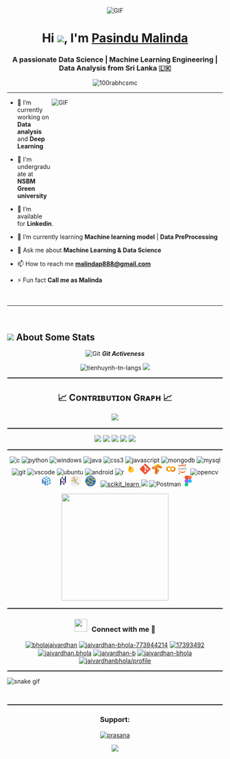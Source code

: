 
<p align="center"> <img height="110" width="110" alt="GIF" src="https://raw.githubusercontent.com/7oSkaaa/7oSkaaa/refs/heads/main/Images/about_me.gif"> </p>

<h1 align="center">Hi <img src="https://github.com/rahulkarda/rahulkarda/blob/main/wave.gif?raw=true" width="30">, I'm <a href="https://100rabhcsmc.github.io/Me.io/" target="blank">Pasindu Malinda</a></h1>

<h3 align="center">A passionate Data Science | Machine Learning Engineering | Data Analysis from Sri Lanka 🇱🇰</h3>

<p align="center"> <img src="https://komarev.com/ghpvc/?username=100rabhcsmc&label=Profile%20views&color=0e75b6&style=flat" alt="100rabhcsmc" /> </p>

---


<img align="right" height="270" width= "400" alt="GIF" src="https://media.giphy.com/media/CVtNe84hhYF9u/giphy.gif" />

 
   
- 🔭 I’m currently working on **Data analysis** and **Deep Learning**
  
- 🏫 I'm undergraduate at **NSBM Green university**
  
- 🤝 I’m available for **Linkedin**.

- 🌱 I’m currently learning **Machine learning model** | **Data PreProcessing** 

- 💬 Ask me about **Machine Learning & Data Science**

- 📫 How to reach me **malindap888@gmail.com**
  
- ⚡ Fun fact **Call me as Malinda**
<br/>

---
<br/>

## <img src="https://media0.giphy.com/media/cNZqrH5IzOG0xrlWks/giphy.gif?cid=ecf05e47map255q427en9uprqc1sb0unjq5k4fnqg5pmhhs4&rid=giphy.gif&ct=s" width="50px"> About Some Stats
<p align="center">
 <img src="https://media.giphy.com/media/W5eoZHPpUx9sapR0eu/giphy.gif" width="30px" alt="Git"/>&nbsp;<i><b>Git Activeness</b></i></p>
<div align="center">
<img height="150em" src="https://github-readme-stats.vercel.app/api/top-langs/?username=Malinda1&layout=compact&show_icon=true&theme=algolia" alt="tienhuynh-tn-langs"/>
<!-- <img height="150em" src="https://github-readme-stats.vercel.app/api/?username=Malinda1&layout=compact&show_icon=true&theme=algolia" alt="tienhuynh-tn-stats"/> -->
<img height="150em" src='https://github-readme-stats.vercel.app/api?username=Malinda1&show_icons=true&theme=radical&count_private=true'/>
</div>


<hr style= "border: 1px solid gray">

<h2 align="center">📈 Cᴏɴᴛʀɪʙᴜᴛɪᴏɴ Gʀᴀᴘʜ 📈</h2>
<div align="center">
    <img src="https://github-readme-activity-graph.vercel.app/graph?username=Malinda1&bg_color=011627&color=79d3c3&line=c792ea&point=ffeb95&area=true&hide_border=false" border-radius="15">
</div>

<hr style= "border: 1px solid gray">

<p align="center">
<img src="http://github-profile-summary-cards.vercel.app/api/cards/profile-details?username=Malinda1&theme=solarized_dark">
<img src="http://github-profile-summary-cards.vercel.app/api/cards/repos-per-language?username=Malinda1&theme=solarized_dark">
<img src="http://github-profile-summary-cards.vercel.app/api/cards/most-commit-language?username=Malinda1&theme=solarized_dark">
<img src="http://github-profile-summary-cards.vercel.app/api/cards/stats?username=Malinda1&theme=solarized_dark">
<img src="http://github-profile-summary-cards.vercel.app/api/cards/productive-time?username=Malinda1&theme=solarized_dark&utcOffset=8">	
</p>
<hr style= "border: 1px solid gray">
<p align="center">
<img src="https://user-images.githubusercontent.com/59575502/127426751-01af6b81-3523-47d2-95b8-6166f9c3c3aa.png" alt="c" width="25" height="25" />
<img src="https://user-images.githubusercontent.com/59575502/127426759-a687aa90-d647-46c9-86f7-c8e948f8095e.png" alt="python" width="25" height="25" />
<img src="https://user-images.githubusercontent.com/59575502/127427981-bfaa39a1-bce1-4f63-85c4-f61f14f39f46.png" alt="windows" width="25" height="25" />
<img src="https://user-images.githubusercontent.com/59575502/127428627-06e9cfab-80ba-45a2-8891-96121397ec9c.png" alt="java" width="25" height="25" />
<img src="https://user-images.githubusercontent.com/59575502/127426315-abe01b56-a385-455d-9caf-40bc7022a3d3.png" alt="css3" width="25" height="25" />
<img src="https://user-images.githubusercontent.com/59575502/127426312-4a7a6d79-4b40-4b06-8c94-824ea3e8410e.png" alt="javascript" width="25" height="25" />
<img src="https://user-images.githubusercontent.com/59575502/127426153-6f6d6c91-9778-43d9-a1df-95df61f23438.png" alt="mongodb" width="25" height="25" />
<img src="https://user-images.githubusercontent.com/59575502/127428630-7563c6a0-4ce4-4b21-9473-b7c2b149f3c4.png" alt="mysql" width="25" height="25" />
<img src="https://user-images.githubusercontent.com/59575502/127427975-18b027b4-dc7f-4616-b9b4-42019b54e8db.png" alt="git" width="25" height="25" />
<img src="https://user-images.githubusercontent.com/59575502/127427980-4b5ba4cf-daee-474f-a500-872181ccc470.png" alt="vscode" width="25" height="25" />
<img src="https://user-images.githubusercontent.com/59575502/127427977-74d3fe09-d1c3-447a-9446-b28aae6df5cb.png" alt="ubuntu" width="25" height="25" />
<img src="https://user-images.githubusercontent.com/59575502/127427342-0ff4c732-b5dd-4f67-b4d3-e6cc3d9d7f72.png" alt="android" width="25" height="25" />
<img src="https://user-images.githubusercontent.com/59575502/127426760-7a199e4d-b13d-4da3-8df1-f3c07713d8ff.png" alt="r" width="25" height="25" />
<img src = 'https://github.com/saumya66/saumya66/blob/main/assets/logo/firebase.png' height='25'/>&nbsp;
<img src = 'https://github.com/saumya66/saumya66/blob/main/assets/logo/git.png' height='25'/>&nbsp;<img src = 'https://github.com/saumya66/saumya66/blob/main/assets/logo/tens.png' height='25'/>&nbsp;  <img src = 'https://github.com/saumya66/saumya66/blob/main/assets/logo/colab.png' height='25'/>&nbsp;<img src = 'https://github.com/saumya66/saumya66/blob/main/assets/logo/jupy.png' height='25'/>&nbsp;
<img src="https://www.vectorlogo.zone/logos/opencv/opencv-icon.svg" alt="opencv" width="25" height="25"/> 
<img src="https://github.com/shaurya-src/shaurya-src/blob/main/Assets/NumPy.png" height=25 hspace=10>
<img src="https://github.com/shaurya-src/shaurya-src/blob/main/Assets/pandas_logo.png" height=25 >
<img src="https://github.com/shaurya-src/shaurya-src/blob/main/Assets/Matplotlib.png" height=25 >
<img src="https://github.com/shaurya-src/shaurya-src/blob/main/Assets/scipy.png" height=25 >
<a  margin="10" href="https://scikit-learn.org/" target="_blank"><img margin="10px" height="25" src="https://upload.wikimedia.org/wikipedia/commons/0/05/Scikit_learn_logo_small.svg" alt="scikit_learn"/> </a>
<code><img height="25" src="https://user-images.githubusercontent.com/55251741/126321116-0c530eac-e84e-4cef-8646-29b366dce995.png"></code>
<img height="25" src="https://user-images.githubusercontent.com/25181517/192109061-e138ca71-337c-4019-8d42-4792fdaa7128.png" alt="Postman"/>
<img height="25" src="https://github.com/devicons/devicon/blob/master/icons/figma/figma-original.svg"/>
<p align="center" ><img src="https://github.com/7oSkaaa/7oSkaaa/blob/main/Images/Right_Side.gif?raw=true" height= 250 width = 250></p>
</p>
<hr style="border: 1px solid gray;">
<h3 align="center" > <img src="https://media.giphy.com/media/iY8CRBdQXODJSCERIr/giphy.gif" width="30" height="30" style="margin-right: 10px;">Connect with me 🤝 </h3>
<p align="center">
<a href="https://x.com/pasindu_m999" target="blank"><img align="center" src="https://raw.githubusercontent.com/rahuldkjain/github-profile-readme-generator/master/src/images/icons/Social/twitter.svg" alt="bholajaivardhan" height="30" width="40" /></a>
<a href="https://www.linkedin.com/in/pasindu-malinda-ab7720227/" target="blank"><img align="center" src="https://raw.githubusercontent.com/rahuldkjain/github-profile-readme-generator/master/src/images/icons/Social/linked-in-alt.svg" alt="jaivardhan-bhola-773944214" height="30" width="40" /></a>
<a href="https://stackoverflow.com/users/29559384/pasindu-malinda" target="blank"><img align="center" src="https://raw.githubusercontent.com/rahuldkjain/github-profile-readme-generator/master/src/images/icons/Social/stack-overflow.svg" alt="17393492" height="30" width="40" /></a>
<a href="https://www.facebook.com/pasid.malinda" target="blank"><img align="center" src="https://raw.githubusercontent.com/rahuldkjain/github-profile-readme-generator/master/src/images/icons/Social/facebook.svg" alt="jaivardhan.bhola" height="30" width="40" /></a>
<a href="https://www.instagram.com/pasindu_malinda_official/" target="blank"><img align="center" src="https://raw.githubusercontent.com/rahuldkjain/github-profile-readme-generator/master/src/images/icons/Social/instagram.svg" alt="jaivardhan-b" height="30" width="40" /></a>
<a href="" target="blank"><img align="center" src="https://raw.githubusercontent.com/rahuldkjain/github-profile-readme-generator/master/src/images/icons/Social/leet-code.svg" alt="jaivardhan-bhola" height="30" width="40" /></a>
<a href="https://www.threads.net/@pasindu_malinda_official" target="blank"><img align="center" src="https://github.com/user-attachments/assets/4db6d308-cea2-4e6d-a996-d1656fc38ebc" alt="jaivardhanbhola/profile" height="30" width="40" /></a>
</p>



<hr style="border: 1px solid gray;">

![snake gif](https://github.com/null3000/null3000/blob/output/github-contribution-grid-snake.svg)

<br>
<hr style="border: 1px solid gray;">

<h3 align="center">Support:</h3>
<p align= "center"><a href="https://www.buymeacoffee.com/prasana"> <img align="center" src="https://cdn.buymeacoffee.com/buttons/v2/default-yellow.png" height="50" width="210" alt="prasana" /></a></p>

<p align="center">
  <img src="https://capsule-render.vercel.app/api?type=waving&color=gradient&height=65&section=footer"/>
</p>
